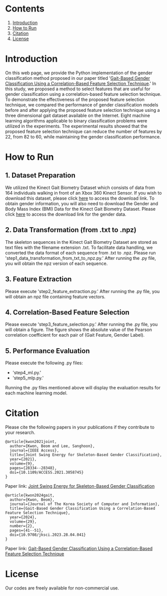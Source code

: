 # Contents
1. [Introduction](#introduction)
2. [How to Run](#how-to-run)
3. [Citation](#citation)
4. [License](#license)

# Introduction

On this web page, we provide the Python implementation of the gender classification method proposed in our paper titled '[Gait-Based Gender Classification Using a Correlation-Based Feature Selection Technique](https://doi.org/10.9708/jksci.2023.28.04.041).' In this study, we proposed a method to select features that are useful for gender classification using a correlation-based feature selection technique. To demonstrate the effectiveness of the proposed feature selection technique, we compared the performance of gender classification models before and after applying the proposed feature selection technique using a three dimensional gait dataset available on the Internet. Eight machine learning algorithms applicable to binary classification problems were utilized in the experiments. The experimental results showed that the proposed feature selection technique can reduce the number of features by 22, from 82 to 60, while maintaining the gender classification performance.

# How to Run

## 1. Dataset Preparation

We utilized the Kinect Gait Biometry Dataset which consists of data from 164 individuals walking in front of an Xbox 360 Kinect Sensor. If you wish to download this dataset, please click [here](https://www.researchgate.net/publication/275023745_Kinect_Gait_Biometry_Dataset_-_data_from_164_individuals_walking_in_front_of_a_X-Box_360_Kinect_Sensor) to access the download link. To obtain gender information, you will also need to download the Gender and Body Mass Index (BMI) Data for the Kinect Gait Biometry Dataset. Please click [here](https://www.researchgate.net/publication/308929259_Gender_and_Body_Mass_Index_BMI_Data_for_Kinect_Gait_Biometry_Dataset_-_data_from_164_individuals_walking_in_front_of_a_X-Box_360_Kinect_Sensor) to access the download link for the gender data.

## 2. Data Transformation (from .txt to .npz)

The skeleton sequences in the Kinect Gait Biometry Dataset are stored as text files with the filename extension .txt. To facilitate data handling, we converted the data format of each sequence from .txt to .npz. Please run 'step1_data_transformation_from_txt_to_npz.py.' After running the .py file, you will obtain the npz version of each sequence.

## 3. Feature Extraction

Please execute 'step2_feature_extraction.py.' After running the .py file, you will obtain an npz file containing feature vectors.

## 4. Correlation-Based Feature Selection

Please execute 'step3_feature_selection.py.' After running the .py file, you will obtain a figure. The figure shows the absolute value of the Pearson correlation coefficient for each pair of (Gait Feature, Gender Label).

## 5. Performance Evaluation 

Please execute the following .py files:
* 'step4_ml.py.'
* 'step5_mlp.py.'

Running the .py files mentioned above will display the evaluation results for each machine learning model.

# Citation

Please cite the following papers in your publications if they contribute to your research.

```
@article{kwon2021joint,
  author={Kwon, Beom and Lee, Sanghoon},
  journal={IEEE Access},
  title={Joint Swing Energy for Skeleton-Based Gender Classification},  
  year={2021},
  volume={9},
  pages={28334--28348},  
  doi={10.1109/ACCESS.2021.3058745}
}
```
Paper link: [Joint Swing Energy for Skeleton-Based Gender Classification](https://doi.org/10.1109/ACCESS.2021.3058745)

```
@article{kwon2024gait,
  author={Kwon, Beom},
  journal={Journal of The Korea Society of Computer and Information},
  title={Gait-Based Gender Classification Using a Correlation-Based Feature Selection Technique},
  year={2024},
  volume={29},
  number={2},
  pages={41--51},
  doi={10.9708/jksci.2023.28.04.041}
}
```
Paper link: [Gait-Based Gender Classification Using a Correlation-Based Feature Selection Technique](https://doi.org/10.9708/jksci.2023.28.04.041)

# License

Our codes are freely available for non-commercial use.
